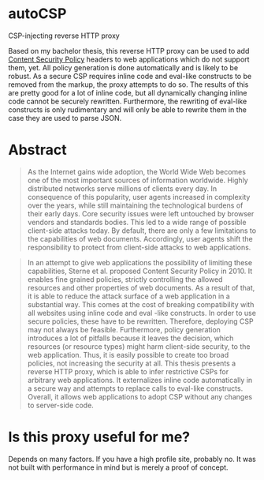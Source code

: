 autoCSP
=======

CSP-injecting reverse HTTP proxy

Based on my bachelor thesis, this reverse HTTP proxy can be used to add [Content
Security Policy](http://www.w3.org/TR/CSP/#introduction) headers to web
applications which do not support them, yet. All policy generation is done
automatically and is likely to be robust. As a secure CSP requires inline code
and eval-like constructs to be removed from the markup, the proxy attempts to do
so. The results of this are pretty good for a lot of inline code, but all
dynamically changing inline code cannot be securely rewritten. Furthermore, the
rewriting of eval-like constructs is only rudimentary and will only be able to
rewrite them in the case they are used to parse JSON.

Abstract
========
> As the Internet gains wide adoption, the World Wide Web becomes one of the
> most important sources of information worldwide. Highly distributed networks
> serve millions of clients every day. In consequence of this popularity, user
> agents increased in complexity over the years, while still maintaining the
> technological burdens of their early days. Core security issues were left
> untouched by browser vendors and standards bodies. This led to a wide range of
> possible client-side attacks today. By default, there are only a few
> limitations to the capabilities of web documents. Accordingly, user agents
> shift the responsibility to protect from client-side attacks to web
> applications.

> In an attempt to give web applications the possibility of limiting these
> capabilities, Sterne et al. proposed Content Security Policy in 2010. It
> enables fine grained policies, strictly controlling the allowed resources and
> other properties of web documents. As a result of that, it is able to reduce
> the attack surface of a web application in a substantial way. This comes at
> the cost of breaking compatibility with all websites using inline code and
> eval -like constructs. In order to use secure policies, these have to be
> rewritten. Therefore, deploying CSP may not always be feasible. Furthermore,
> policy generation introduces a lot of pitfalls because it leaves the decision,
> which resources (or resource types) might harm client-side security, to the
> web application. Thus, it is easily possible to create too broad policies, not
> increasing the security at all. This thesis presents a reverse HTTP proxy,
> which is able to infer restrictive CSPs for arbitrary web applications. It
> externalizes inline code automatically in a secure way and attempts to replace
> calls to eval-like constructs. Overall, it allows web applications to adopt
> CSP without any changes to server-side code.

Is this proxy useful for me?
============================
Depends on many factors. If you have a high profile site, probably no. It was
not built with performance in mind but is merely a proof of concept.
